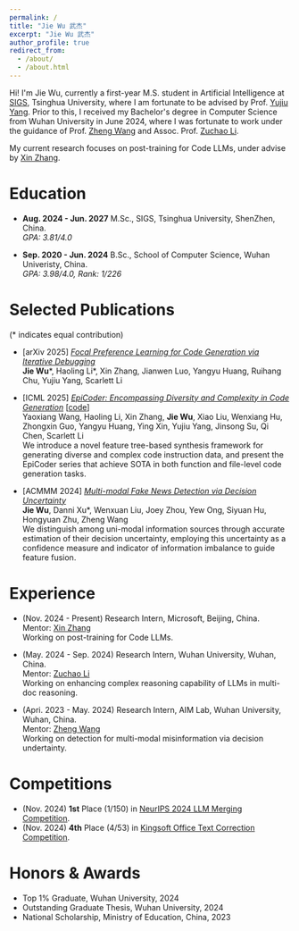 ```yaml
---
permalink: /
title: "Jie Wu 武杰"
excerpt: "Jie Wu 武杰"
author_profile: true
redirect_from: 
  - /about/
  - /about.html
---
```


Hi! I'm Jie Wu, currently a first-year M.S. student in Artificial Intelligence at [SIGS](https://www.sigs.tsinghua.edu.cn/en/), Tsinghua University, where I am fortunate to be advised by Prof. [Yujiu Yang](https://sites.google.com/view/iigroup-thu/about). Prior to this, I received my Bachelor's degree in Computer Science from Wuhan University in June 2024, where I was fortunate to work under the guidance of Prof. [Zheng Wang](https://wangzwhu.github.io/home/) and Assoc. Prof. [Zuchao Li](https://zcli-charlie.github.io/).

My current research focuses on post-training for Code LLMs, under advise by [Xin Zhang](https://openreview.net/profile?id=~Xin_Zhang42).

Education
======

- **Aug. 2024 - Jun. 2027** M.Sc., SIGS, Tsinghua University, ShenZhen, China.
<br>*GPA: 3.81/4.0*

- **Sep. 2020 - Jun. 2024** B.Sc., School of Computer Science, Wuhan Univeristy, China.
<br>*GPA: 3.98/4.0, Rank: 1/226*


Selected Publications
======
(\* indicates equal contribution)

- [arXiv 2025] [*Focal Preference Learning for Code Generation via Iterative Debugging*](https://arxiv.org/abs/2503.02783)
<br> **Jie Wu**\*, Haoling Li\*, Xin Zhang, Jianwen Luo, Yangyu Huang, Ruihang Chu, Yujiu Yang, Scarlett Li

- [ICML 2025] [*EpiCoder: Encompassing Diversity and Complexity in Code Generation*](https://openreview.net/forum?id=RAxe7nF4Oz&noteId=hZW2ZVgfaS) [[code](https://github.com/microsoft/EpiCoder)]
<br> Yaoxiang Wang, Haoling Li, Xin Zhang, **Jie Wu**, Xiao Liu, Wenxiang Hu, Zhongxin Guo, Yangyu Huang, Ying Xin, Yujiu Yang, Jinsong Su, Qi Chen, Scarlett Li
<br> We introduce a novel feature tree-based synthesis framework for generating diverse and complex code instruction data, and present the EpiCoder series that achieve SOTA in both function and file-level code generation tasks.

- [ACMMM 2024] [*Multi-modal Fake News Detection via Decision Uncertainty*](https://dl.acm.org/doi/abs/10.1145/3689090.3689389)
<br> **Jie Wu**, Danni Xu\*, Wenxuan Liu, Joey Zhou, Yew Ong, Siyuan Hu, Hongyuan Zhu, Zheng Wang
<br> We distinguish among uni-modal information sources through accurate estimation of their decision uncertainty, employing this uncertainty as a confidence measure and indicator of information imbalance to guide feature fusion.


Experience
======
- (Nov. 2024 - Present) Research Intern, Microsoft, Beijing, China.
<br> Mentor: [Xin Zhang](https://openreview.net/profile?id=~Xin_Zhang42)
<br> Working on post-training for Code LLMs.

- (May. 2024 - Sep. 2024) Research Intern, Wuhan University, Wuhan, China.
<br> Mentor: [Zuchao Li](https://zcli-charlie.github.io/)
<br> Working on enhancing complex reasoning capability of LLMs in multi-doc reasoning.

- (Apri. 2023 - May. 2024) Research Intern, AIM Lab, Wuhan University, Wuhan, China.
<br> Mentor: [Zheng Wang](https://wangzwhu.github.io/home/)
<br> Working on detection for multi-modal misinformation via decision undertainty.


Competitions
======
- (Nov. 2024) **1st** Place (1/150) in [NeurIPS 2024 LLM Merging Competition](https://www.kaggle.com/competitions/llm-merging-competition/leaderboard).
- (Nov. 2024) **4th** Place (4/53) in [Kingsoft Office Text Correction Competition](https://datastudio.wps.cn/matchcenter/competition/1/leader-board).

Honors & Awards
======
- Top 1% Graduate, Wuhan University, 2024
- Outstanding Graduate Thesis, Wuhan University, 2024
- National Scholarship, Ministry of Education, China, 2023 
